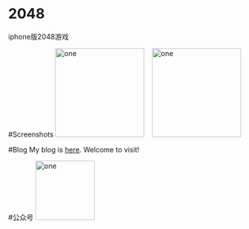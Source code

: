 # 2048
iphone版2048游戏

#Screenshots
<img alt="one" src="https://raw.github.com/charsdavy/2048/master/screenshots/1.png" width="180">
&nbsp;&nbsp;
<img alt="one" src="https://raw.github.com/charsdavy/2048/master/screenshots/2.png" width="180">
&nbsp;&nbsp;

#Blog
My blog is [here](http://my.oschina.net/chars/blog). Welcome to visit!

#公众号
<img alt="one" src="https://raw.github.com/charsdavy/MyNotes/master/screenshots/xiaoniu.png" width="120">
&nbsp;&nbsp;
